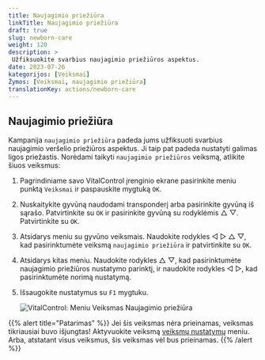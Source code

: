 ```yaml
---
title: Naujagimio priežiūra
linkTitle: Naujagimio priežiūra
draft: true
slug: newborn-care
weight: 120
description: >
 Užfiksuokite svarbius naujagimio priežiūros aspektus.
date: 2023-07-26
kategorijos: [Veiksmai]
Žymos: [Veiksmai, naujagimio priežiūra]
translationKey: actions/newborn-care
---
```


## Naujagimio priežiūra

Kampanija `naujagimio priežiūra` padeda jums užfiksuoti svarbius naujagimio veršelio priežiūros aspektus. Ji taip pat padeda nustatyti galimas ligos priežastis.
Norėdami taikyti `naujagimio priežiūros` veiksmą, atlikite šiuos veiksmus:

1. Pagrindiniame savo VitalControl įrenginio ekrane pasirinkite meniu punktą `Veiksmai` ir paspauskite mygtuką `OK`.

2. Nuskaitykite gyvūną naudodami transponderį arba pasirinkite gyvūną iš sąrašo. Patvirtinkite su `OK` ir pasirinkite gyvūną su rodyklėmis △ ▽. Patvirtinkite su `OK`.

3. Atsidarys meniu su gyvūno veiksmais. Naudokite rodykles ◁ ▷ △ ▽, kad pasirinktumėte veiksmą `naujagimio priežiūra` ir patvirtinkite su `OK`.

4. Atsidarys kitas meniu. Naudokite rodykles △ ▽, kad pasirinktumėte naujagimio priežiūros nustatymo parinktį, ir naudokite rodykles ◁ ▷, kad pasirinktumėte norimą nustatymą.

5. Išsaugokite nustatymus su `F1` mygtuku.

    ![VitalControl: Meniu Veiksmas Naujagimio priežiūra](../images/newborncare.png "Naujagimio priežiūra")

{{% alert title="Patarimas" %}}
Jei šis veiksmas nėra prieinamas, veiksmas tikriausiai buvo išjungtas! Aktyvuokite veiksmą [veiksmų nustatymų](../setting/) meniu. Arba, atstatant visus veiksmus, šis veiksmas vėl bus prieinamas.
{{% /alert %}}
